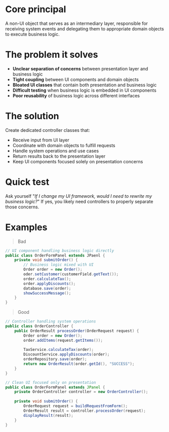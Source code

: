 # Core principal
A non-UI object that serves as an intermediary layer, responsible for receiving system events and delegating them to appropriate domain objects to execute business logic.
# The problem it solves
- **Unclear separation of concerns** between presentation layer and business logic
- **Tight coupling** between UI components and domain objects
- **Bloated UI classes** that contain both presentation and business logic
- **Difficult testing** when business logic is embedded in UI components
- **Poor reusability** of business logic across different interfaces
# The solution
Create dedicated controller classes that:
- Receive input from UI layer
- Coordinate with domain objects to fulfill requests
- Handle system operations and use cases
- Return results back to the presentation layer
- Keep UI components focused solely on presentation concerns
# Quick test
Ask yourself "*If I change my UI framework, would I need to rewrite my business logic?*" If yes, you likely need controllers to properly separate those concerns.

# Examples
> Bad

``` java
// UI component handling business logic directly
public class OrderFormPanel extends JPaenl {
	private void submitOrder() {
		// Business logic mixed with UI
		Order order = new Order();
		oder.setCustomer(customerField.getText());
		order.calculateTax();
		order.applyDiscounts();
		database.save(order);
		showSuccessMessage();
	}
}
```

> Good

``` java
// Controller handling system operations
public class OrderController {
	public OrderResult processOrder(OrderRequest request) {
		Order order = new Order();
		order.addItems(request.getItems());
		
		TaxService.calculateTax(order);
		DiscountService.applyDiscounts(order);
		orderRepository.save(order); 
		return new OrderResult(order.getId(), "SUCCESS");
	}
}

// Clean UI focused only on presentation
public class OrderFormPanel extends JPanel {
    private OrderController controller = new OrderController();
    
    private void submitOrder() {
        OrderRequest request = buildRequestFromForm();
        OrderResult result = controller.processOrder(request);
        displayResult(result);
    }
}
```
